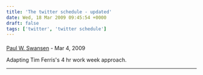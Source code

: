 ```yaml
---
title: 'The twitter schedule - updated'
date: Wed, 18 Mar 2009 09:45:54 +0000
draft: false
tags: ['twitter', 'twitter schedule']
---
```



#### 
[Paul W. Swansen](http://winksite.mobi/pswansen/paulsmobile "paulswansen@gmail.com") - <time datetime="2009-03-19 03:17:30">Mar 4, 2009</time>

Adapting Tim Ferris's 4 hr work week approach.
<hr />
